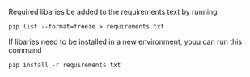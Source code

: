 Required libaries be added to the requirements text by running 

    pip list --format=freeze > requirements.txt

If libaries need to be installed in a new environment, youu can run this command 

    pip install -r requirements.txt


